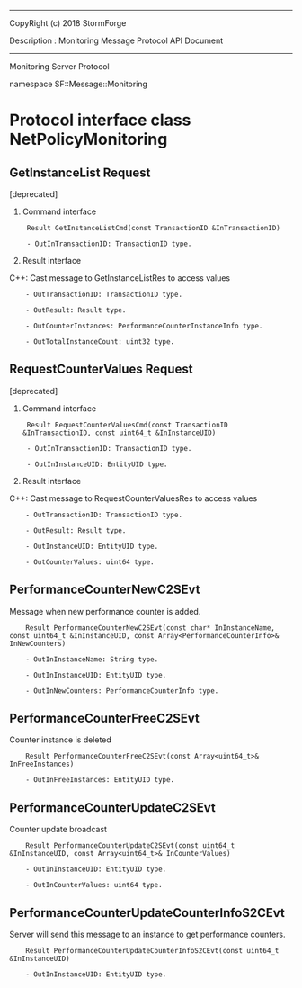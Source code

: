 ﻿***
 
 CopyRight (c) 2018 StormForge
 
 Description : Monitoring Message Protocol API Document

***



Monitoring Server Protocol

namespace SF::Message::Monitoring


# Protocol interface class NetPolicyMonitoring
## GetInstanceList Request
[deprecated]

1. Command interface

        Result GetInstanceListCmd(const TransactionID &InTransactionID)

		- OutInTransactionID: TransactionID type. 

2. Result interface

C++: Cast message to GetInstanceListRes to access values


		- OutTransactionID: TransactionID type. 

		- OutResult: Result type. 

		- OutCounterInstances: PerformanceCounterInstanceInfo type. 

		- OutTotalInstanceCount: uint32 type. 


## RequestCounterValues Request
[deprecated]

1. Command interface

        Result RequestCounterValuesCmd(const TransactionID &InTransactionID, const uint64_t &InInstanceUID)

		- OutInTransactionID: TransactionID type. 

		- OutInInstanceUID: EntityUID type. 

2. Result interface

C++: Cast message to RequestCounterValuesRes to access values


		- OutTransactionID: TransactionID type. 

		- OutResult: Result type. 

		- OutInstanceUID: EntityUID type. 

		- OutCounterValues: uint64 type. 


## PerformanceCounterNewC2SEvt
Message when new performance counter is added.

        Result PerformanceCounterNewC2SEvt(const char* InInstanceName, const uint64_t &InInstanceUID, const Array<PerformanceCounterInfo>& InNewCounters)

		- OutInInstanceName: String type. 

		- OutInInstanceUID: EntityUID type. 

		- OutInNewCounters: PerformanceCounterInfo type. 


## PerformanceCounterFreeC2SEvt
Counter instance is deleted

        Result PerformanceCounterFreeC2SEvt(const Array<uint64_t>& InFreeInstances)

		- OutInFreeInstances: EntityUID type. 


## PerformanceCounterUpdateC2SEvt
Counter update broadcast

        Result PerformanceCounterUpdateC2SEvt(const uint64_t &InInstanceUID, const Array<uint64_t>& InCounterValues)

		- OutInInstanceUID: EntityUID type. 

		- OutInCounterValues: uint64 type. 


## PerformanceCounterUpdateCounterInfoS2CEvt
Server will send this message to an instance to get performance counters.

        Result PerformanceCounterUpdateCounterInfoS2CEvt(const uint64_t &InInstanceUID)

		- OutInInstanceUID: EntityUID type. 









